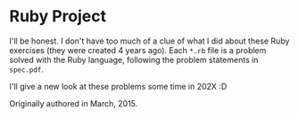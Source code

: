 # Ruby Project

I'll be honest. I don't have too much of a clue of what I did about these Ruby exercises (they were created 4 years ago). Each `*.rb` file is a problem solved with the Ruby language, following the problem statements in `spec.pdf`.

I'll give a new look at these problems some time in 202X :D

Originally authored in March, 2015.

